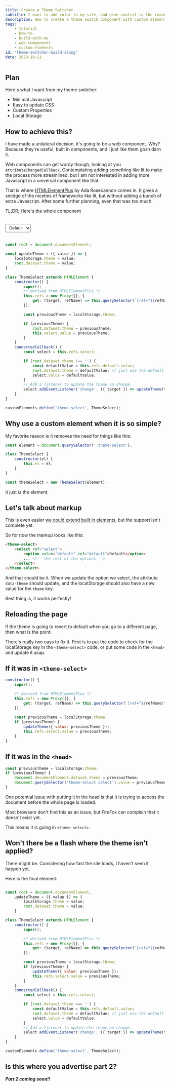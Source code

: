 ```yaml
---
title: Create a Theme Switcher
subtitle: I want to add color to my site, and give control to the reader
description: How to create a theme switch component with custom elements.
tags: 
    - tutorial
    - how-to
    - build-with-me
    - web-components
    - custom-elements
id: 'theme-switcher-build-along'
date: 2023-10-21
---
```


## Plan

Here's what I want from my theme switcher:

- Minimal Javascript
- Easy to update CSS
- Custom Properties
- Local Storage

## How to achieve this?

I have made a unilateral decision, it's going to be a web component. Why? Because they're useful, built in components, and I just like them gosh darn it.

Web components can get wordy though, looking at you `attributeChangedCallback`. Contemplating adding something like lit to make the process more streamlined, but I am not interested in adding more Javascript in a universal component like that.

That is where [HTMLElementPlus](https://github.com/AdaRoseCannon/html-element-plus/tree/master) by Ada Rosecannon comes in. It gives a smidge of the niceties of frameworks like lit, but without adding a bunch of extra Javascript. After some further planning, even that was too much.

TL;DR; Here's the whole component

<theme-select>
    <select ref="select" style="padding: 0.5ch 1ch;margin-block: 2.5ch;">
        <option value="default" ref="default">Default</option>
        <option value="red">Red</option>
        <option value="blue">Blue</option>
    </select>
</theme-select>

```js
const root = document.documentElement;

const updateTheme = ({ value }) => {
    localStorage.theme = value;
    root.dataset.theme = value;
}

class ThemeSelect extends HTMLElement {
    constructor() { 
        super();
        /* derived from HTMLElementPlus */
        this.refs = new Proxy({}, {
            get: (target, refName) => this.querySelector(`[ref="${refName}"]`),
        });

        const previousTheme = localStorage.theme;

        if (previousTheme) {
            root.dataset.theme = previousTheme;
            this.select.value = previousTheme;
        }
    }
    connectedCallback() {
        const select = this.refs.select;

        if (root.dataset.theme !== '') {
            const defaultValue = this.refs.default.value;
            root.dataset.theme = defaultValue; // just use the default value if none has been set
            select.value = defaultValue;
        }
        // Add a listener to update the theme on change.
        select.addEventListener('change', ({ target }) => updateTheme(target))
    }
}

customElements.define('theme-select', ThemeSelect);
```

## Why use a custom element when it is so simple?

My favorite reason is it removes the need for things like this:

```js
const element = document.querySelector('.theme-select');

class ThemeSelect {
    constructor(el) {
        this.el = el;
    }
}

const themeSelect = new ThemeSelect(element);
```

It just *is* the element.

## Let's talk about markup

This is even easier [we could extend built in elements](https://webreflection.medium.com/extending-built-in-elements-9dce404b75b4), but the support isn't complete yet.

So for now the markup looks like this:

```html
<theme-select>
    <select ref="select">
        <option value="default" ref="default">Default</option>
        ... <!-- the rest of the options -->
    </select>
</theme-select>
```

And that should be it. When we update the option we select, the attribute `data-theme` should update, and the localStorage should also have a new value for the `theme` key.

Best thing is, it works perfectly!

## Reloading the page

If the theme is going to revert to default when you go to a different page, then what is the point.

There's really two eays to fix it. First is to put the code to check for the localStorage key in the `<theme-select>` code, or put some code in the `<head>` and update it asap.

## If it was in `<theme-select>`

```js
constructor() { 
    super();

    /* derived from HTMLElementPlus */
    this.refs = new Proxy({}, {
        get: (target, refName) => this.querySelector(`[ref="${refName}"]`),
    });
    
    const previousTheme = localStorage.theme;
    if (previousTheme) {
        updateTheme({ value: previousTheme });
        this.refs.select.value = previousTheme;
    }
}
```

## If it was in the `<head>`

```js
const previousTheme = localStorage.theme;
if (previousTheme) {
    document.documentElement.dataset.theme = previousTheme;
    document.querySelector('theme-select select').value = previousTheme;
}
```

One potential issue with putting it in the head is that it is trying to access the document before the whole page is loaded. 

Most browsers don't find this as an issue, but FireFox can complain that it doesn't exist yet.

This means it is going in `<theme-select>`.

## Won't there be a flash where the theme isn't applied?

There might be. Considering how fast the site loads, I haven't seen it happen yet.

Here is the final element:

```js

const root = document.documentElement, 
    updateTheme = ({ value }) => {
        localStorage.theme = value;
        root.dataset.theme = value;
    }

class ThemeSelect extends HTMLElement {
    constructor() { 
        super();

        /* derived from HTMLElementPlus */
        this.refs = new Proxy({}, {
            get: (target, refName) => this.querySelector(`[ref="${refName}"]`),
        });

        const previousTheme = localStorage.theme;
        if (previousTheme) {
            updateTheme({ value: previousTheme });
            this.refs.select.value = previousTheme;
        }
    }
    connectedCallback() {
        const select = this.refs.select;

        if (root.dataset.theme === '') {
            const defaultValue = this.refs.default.value;
            root.dataset.theme = defaultValue; // just use the default value if none has been set
            select.value = defaultValue;
        }
        // Add a listener to update the theme on change.
        select.addEventListener('change', ({ target }) => updateTheme(target))
    }
}

customElements.define('theme-select', ThemeSelect);
```

## Is this where you advertise part 2?

_**Part 2 coming soon!!**_